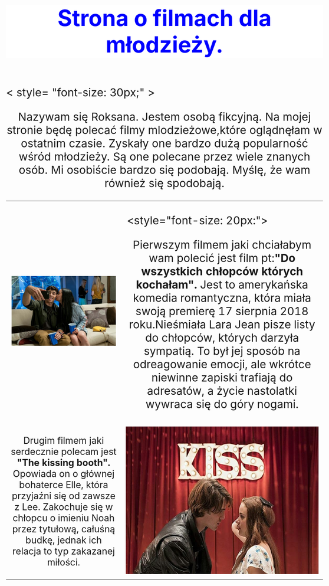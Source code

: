  <HTML>
<HEAD>
<meta charset = "UTF-8">
<meta name = "description" content = "Roksana Królik">

<TITLE> Strona o filmach dla mlodzieży.  </TITLE>

</HEAD>

<BODY style="font-size: 30px;">

<H1 style="text-align: center; color: blue; background-color: white; "><b> Strona o filmach dla młodzieży. </b></H1><BR>


 </TR>


 
<TD>
 < style= "font-size: 30px;" >
          
 <center>
 <P>Nazywam się Roksana.
Jestem osobą fikcyjną.
Na mojej stronie będę polecać filmy mlodzieżowe,które oglądnęłam w ostatnim czasie. Zyskały one bardzo dużą popularność wśród młodzieży. Są one polecane przez wiele znanych osób. Mi osobiście bardzo się podobają. Myślę, że wam również się spodobają.</P>
 </center>

</TD>

</TR>

<TABLE>

<TD>
 
  <IMG SRC= 45809601_942289135965733_5688116822667165696_n.jpg  >
 
 </TD>

<TD> 
 
 <style="font-size: 20px:">
  
  <P> <CENTER> Pierwszym filmem jaki chciałabym wam polecić jest film pt:<B>"Do wszystkich chłopców których kochałam".</B> Jest to amerykańska komedia romantyczna, która miała swoją premierę 17 sierpnia 2018 roku.Nieśmiała Lara Jean pisze listy do chłopców, których darzyła sympatią. To był jej sposób na odreagowanie emocji, ale wkrótce niewinne zapiski trafiają do adresatów, a życie nastolatki wywraca się do góry nogami. </CENTER> </P>
    

</TD>

  </TR>


<TR style ="font-size: 25px;">
  
  
 <TD> 
  <center>
  
<P>Drugim filmem jaki serdecznie polecam jest <B>"The kissing booth".</B> Opowiada on o głównej bohaterce Elle, która przyjaźni się od zawsze z Lee. Zakochuje się w chłopcu o imieniu Noah przez tytułową, całuśną budkę, jednak ich relacja to typ zakazanej miłości. </P>

  
  </center>
  
</TD>



<TD>
  
  
  <IMG SRC= 45734196_2578309362187195_331659496310964224_n.jpg HEIGHT="400" WEIGHT="350" >
  
 
</TD>


  
  
</TABLE>


                                                                                                      
</HTML>





